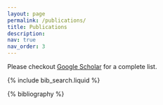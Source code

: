 ```yaml
---
layout: page
permalink: /publications/
title: Publications
description:
nav: true
nav_order: 3
---
```


Please checkout [Google Scholar](https://scholar.google.com/citations?view_op=list_works&hl=en&hl=en&user=CRbbyHMAAAAJ&sortby=pubdate) for a complete list.

<!-- _pages/publications.md -->

<!-- Bibsearch Feature -->

{% include bib_search.liquid %}

<div class="publications">

{% bibliography %}

</div>

